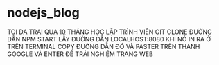 # nodejs_blog
TOI DA TRAI QUA 10 THÁNG HỌC LẬP TRÌNH VIÊN
GIT CLONE ĐƯỜNG DẪN 
NPM START
LẤY ĐƯỜNG DẪN LOCALHOST:8080 KHI NÓ IN RA Ở TRÊN TERMINAL COPY ĐƯỜNG DẪN ĐÓ VÀ PASTER TRÊN THANH GOOGLE VÀ ENTER ĐỂ TRẢI NGHIỆM TRANG WEB
